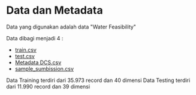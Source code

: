 # Data dan Metadata
Data yang digunakan adalah data "Water Feasibility"

Data dibagi menjadi 4 : 
* [train.csv]()
* [test.csv]()
* [Metadata DCS.csv]()
* [sample_sumbission.csv]()


Data Training terdiri dari 35.973 record dan 40 dimensi 
Data Testing terdiri dari 11.990 record dan 39 dimensi

